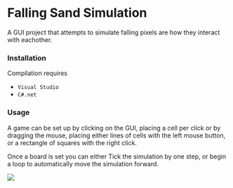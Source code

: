 

# Falling Sand Simulation

A GUI project that attempts to simulate falling pixels are how they interact with eachother.


### Installation

Compilation requires

-   `Visual Studio`
-   `C#.net`

### Usage

A game can be set up by clicking on the GUI, placing a cell per click or by dragging the mouse, placing either lines of cells with the left mouse button, or a rectangle of squares with the right click.

Once a board is set you can either Tick the simulation by one step, or begin a loop to automatically move the simulation forward.



![](https://i.imgur.com/x77OC1K.gif)
